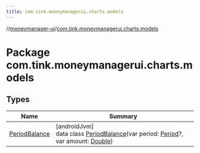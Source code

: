```yaml
---
title: com.tink.moneymanagerui.charts.models
---
```

//[moneymanager-ui](../../index.html)/[com.tink.moneymanagerui.charts.models](index.html)



# Package com.tink.moneymanagerui.charts.models



## Types


| Name | Summary |
|---|---|
| [PeriodBalance](-period-balance/index.html) | [androidJvm]<br>data class [PeriodBalance](-period-balance/index.html)(var period: [Period](../com.tink.model.time/-period/index.html)?, var amount: [Double](https://kotlinlang.org/api/latest/jvm/stdlib/kotlin/-double/index.html)) |

